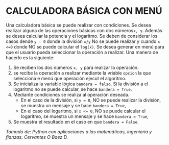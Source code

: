 # CALCULADORA BÁSICA CON MENÚ

Una calculadora básica se puede realizar con condiciones. Se desea realizar alguna de las operaciones básicas con dos números`x, y`. Además se desea calcular la potencia y el logaritmo. Se deben de considerar los casos dende `y - 0` donde la división `x/y` No se puede realizar y cuando `x <=0` donde NO se puede calcular el `log(x)`. Se desea generar en menú para que el usuario pueda seleccionar la operación a realizar. Una manera de hacerlo es la siguiente:

1. Se reciben los dos números `x, y` para realizar la operación.
2. se recibe la operación a realizar mediante la vriable `opcion` la que selecciona e menú que operación ejecut el algoritmo.
3. Se inicializa la variable lógica `bandera = falso`. Si la división a el logaritmo no se puede calcular,  se hace `bandera = True`.
4. Mediante condiciones se realiza al operación deseada.
    * En el caso de la división, si `y = 0`, NO se puede realizar la división, se muestra un mensaje y se hace `bandera = True`,
    * En el caso del logaritmo, si `x <= 0`, NO se puede calcular el logaritmo, se muestra un mensaje y se hace `bandera = True`,
5. Se muestra el resultado en el caso en que `bandera = False`.

*Tomado de: Python con aplicaciones a las matemáticas, ingenieria y fianzas. Cervantes O Baez D.*